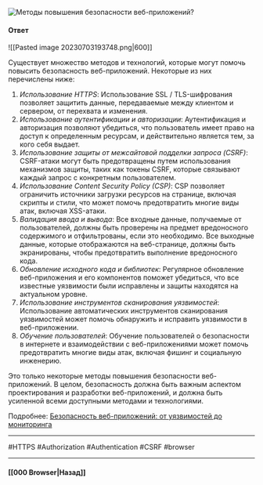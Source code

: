 ![Методы повышения безопасности веб-приложений?](https://youtu.be/DZjIcc6KdjE?t=347)

#### Ответ

![[Pasted image 20230703193748.png|600]]

Существует множество методов и технологий, которые могут помочь повысить безопасность веб-приложений. Некоторые из них перечислены ниже:

1. *Использование HTTPS*: Использование SSL / TLS-шифрования позволяет защитить данные, передаваемые между клиентом и сервером, от перехвата и изменения.
2. *Использование аутентификации и авторизации*: Аутентификация и авторизация позволяют убедиться, что пользователь имеет право на доступ к определенным ресурсам, и действительно является тем, за кого себя выдает.
3. *Использование защиты от межсайтовой подделки запроса (CSRF)*: CSRF-атаки могут быть предотвращены путем использования механизмов защиты, таких как токены CSRF, которые связывают каждый запрос с конкретным пользователем.
4. *Использование Content Security Policy (CSP)*: CSP позволяет ограничить источники загрузки ресурсов на странице, включая скрипты и стили, что может помочь предотвратить многие виды атак, включая XSS-атаки.
5. *Валидация ввода и вывода*: Все входные данные, получаемые от пользователей, должны быть проверены на предмет вредоносного содержимого и отфильтрованы, если это необходимо. Все выходные данные, которые отображаются на веб-странице, должны быть экранированы, чтобы предотвратить выполнение вредоносного кода.
6. *Обновление исходного кода и библиотек*: Регулярное обновление веб-приложения и его компонентов поможет убедиться, что все известные уязвимости были исправлены и защиты находятся на актуальном уровне.
7. *Использование инструментов сканирования уязвимостей*: Использование автоматических инструментов сканирования уязвимостей может помочь обнаружить и исправить уязвимости в веб-приложении.
8. *Обучение пользователей*: Обучение пользователей о безопасности в интернете и взаимодействии с веб-приложениями может помочь предотвратить многие виды атак, включая фишинг и социальную инженерию.

Это только некоторые методы повышения безопасности веб-приложений. В целом, безопасность должна быть важным аспектом проектирования и разработки веб-приложений, и должна быть усиленной всеми доступными методами и технологиями.

Подробнее: [Безопасность веб-приложений: от уязвимостей до мониторинга](https://habr.com/ru/companies/pentestit/articles/526878/)

___
#HTTPS #Authorization #Authentication #CSRF #browser

___

#### [[000 Browser|Назад]]